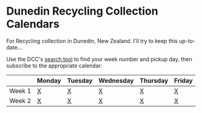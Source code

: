 Dunedin Recycling Collection Calendars
===

For Recycling collection in Dunedin, New Zealand.  I'll try to keep this up-to-date...

Use the DCC's [search tool](https://www.dunedin.govt.nz/services/rubbish-and-recycling/collection-days) to find your week number and pickup day, then subscribe to the appropriate calendar:

| |Monday|Tuesday|Wednesday|Thursday|Friday|
|-|------|-------|---------|--------|------|
|Week 1|[X](https://github.com/ianrrees/dunedin-recycling/blob/main/week-1-monday.ics)|[X](https://github.com/ianrrees/dunedin-recycling/blob/main/week-1-tuesday.ics)|[X](https://github.com/ianrrees/dunedin-recycling/blob/main/week-1-wednesday.ics)|[X](https://github.com/ianrrees/dunedin-recycling/blob/main/week-1-thursday.ics)|[X](https://github.com/ianrrees/dunedin-recycling/blob/main/week-1-friday.ics)|
|Week 2|[X](https://github.com/ianrrees/dunedin-recycling/blob/main/week-2-monday.ics)|[X](https://github.com/ianrrees/dunedin-recycling/blob/main/week-2-tuesday.ics)|[X](https://github.com/ianrrees/dunedin-recycling/blob/main/week-2-wednesday.ics)|[X](https://github.com/ianrrees/dunedin-recycling/blob/main/week-2-thursday.ics)|[X](https://github.com/ianrrees/dunedin-recycling/blob/main/week-2-friday.ics)|
